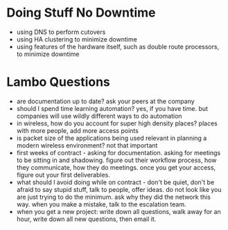 # Doing Stuff No Downtime
- using DNS to perform cutovers
- using HA clustering to minimize downtime
- using features of the hardware itself, such as double route processors, to minimize downtime


# Lambo Questions
- are documentation up to date? ask your peers at the company
- should I spend time learning automation? yes, if you have time. but companies will use wildly different ways to do automation
- in wireless, how do you account for super high density places? places with more people, add more access points
- is packet size of the applications being used relevant in planning a modern wireless environment? not that important
- first weeks of contract - asking for documentation. asking for meetings to be sitting in and shadowing. figure out their workflow process, how they communicate, how they do meetings. once you get your access, figure out your first deliverables. 
- what should I avoid doing while on contract - don't be quiet, don't be afraid to say stupid stuff, talk to people, offer ideas. do not look like you are just trying to do the minimum. ask why they did the network this way. when you make a mistake, talk to the escalation team.
- when you get a new project: write down all questions, walk away for an hour, write down all new questions, then email it.
